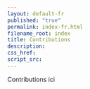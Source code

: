 ```yaml
---
layout: default-fr
published: "true"
permalink: index-fr.html
filename_root: index
title: Contributions
description:
css_href:
script_src:
---
```


Contributions ici
